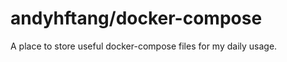 andyhftang/docker-compose
=========================

A place to store useful docker-compose files for my daily usage.
